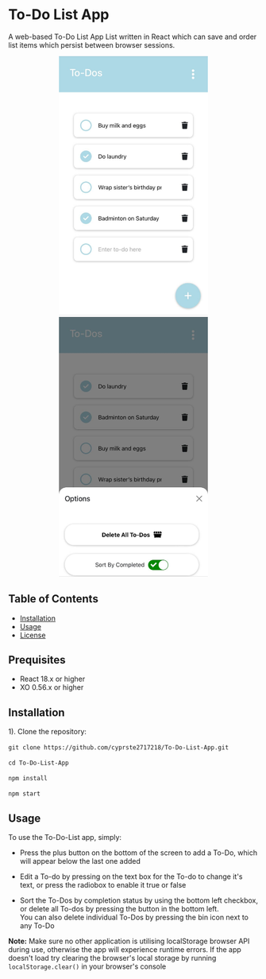 # To-Do List App
A web-based To-Do List App List written in React which can save and order list items which persist between browser sessions.

<div align='center' >
  <img src="./public/images/home-mobile.jpg" alt="Screenshot of To-Do List Web app on mobile viewport" width="300"/>
  <img src="./public/images/options-mobile.jpg" alt="Screenshot of To-Do List Web app options modal on mobile viewport" width="300"/>
</div>

## Table of Contents

- [Installation](#installation)
- [Usage](#usage)
- [License](https://github.com/cyprste2717218/To-Do-List-App?tab=MIT-1-ov-file)

## Prequisites

- React 18.x or higher
- XO 0.56.x or higher

## Installation

1). Clone the repository:

```git clone https://github.com/cyprste2717218/To-Do-List-App.git```

```cd To-Do-List-App```

```npm install```

```npm start```

## Usage

To use the To-Do-List app, simply:

- Press the plus button on the bottom of the screen to add a To-Do, which will appear below the last one added

- Edit a To-do by pressing on the text box for the To-do to change it's text, or press the radiobox to enable it true or false

- Sort the To-Dos by completion status by using the bottom left checkbox, or delete all To-dos by pressing the button in the bottom left. <br>
You can also delete individual To-Dos by pressing the bin icon next to any To-Do


**Note:** 
Make sure no other application is utilising localStorage browser API during use, otherwise the app will experience runtime errors.
If the app doesn't load try clearing the browser's local storage by running ```localStorage.clear()``` in your browser's console

